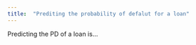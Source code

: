 ```yaml
---
title:  "Prediting the probability of defalut for a loan"
---
```


Predicting the PD of a loan is...
